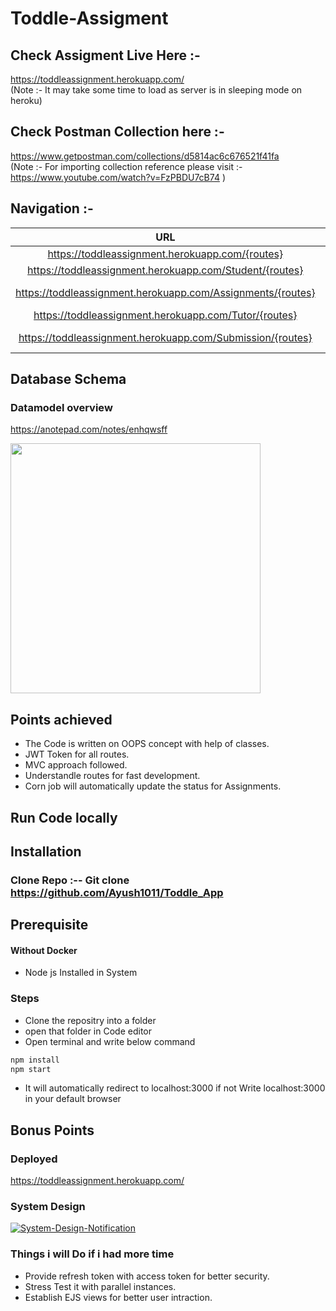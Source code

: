 # Toddle-Assigment


## Check Assigment Live Here :-  

<a href="https://toddleassignment.herokuapp.com/">https://toddleassignment.herokuapp.com/</a>  
(Note :- It may take some time to load as server is in sleeping mode on heroku)

## Check Postman Collection here :-  

<a href="https://www.getpostman.com/collections/d5814ac6c676521f41fa">https://www.getpostman.com/collections/d5814ac6c676521f41fa</a>  
(Note :- For importing collection reference please visit :- https://www.youtube.com/watch?v=FzPBDU7cB74 )

## Navigation :- 
| URL | Work |
| :---: | :---: | 
| https://toddleassignment.herokuapp.com/{routes} | HomePage | 
| https://toddleassignment.herokuapp.com/Student/{routes} | For Students | 
| https://toddleassignment.herokuapp.com/Assignments/{routes} | For Assignments | 
| https://toddleassignment.herokuapp.com/Tutor/{routes} | For Tutors | 
| https://toddleassignment.herokuapp.com/Submission/{routes} | For Submission | 

## Database Schema

### Datamodel overview
https://anotepad.com/notes/enhqwsff

<img src="https://firebasestorage.googleapis.com/v0/b/virtusa-58806.appspot.com/o/Teacher_Student_ER.jpg?alt=media&token=6f4798f5-658b-40b8-bd55-620170d834da" data- width="400" height="400" />

## Points achieved
* The Code is written on OOPS concept with help of classes.
* JWT Token for all routes.
* MVC approach followed.
* Understandle routes for fast development.
* Corn job will automatically update the status for Assignments.



## Run Code locally

## Installation 

### Clone Repo :-- Git clone https://github.com/Ayush1011/Toddle_App

## Prerequisite
#### Without Docker
* Node js Installed in System

### Steps 
* Clone the repositry into a folder
* open that folder in Code editor
* Open terminal and write below command
 ```bash
npm install
npm start
```
* It will automatically redirect to localhost:3000 if not Write localhost:3000 in your default browser

## Bonus Points

### Deployed
<a href="https://toddleassignment.herokuapp.com/">https://toddleassignment.herokuapp.com/</a>  

### System Design
<a href='https://postimg.cc/Z025pwVx' target='_blank'><img src='https://i.postimg.cc/Z025pwVx/System-Design-Notification.jpg' border='0' alt='System-Design-Notification' /></a>


### Things i will Do if i had more time 
* Provide refresh token with access token for better security.
* Stress Test it with parallel instances.
* Establish EJS views for better user intraction.

